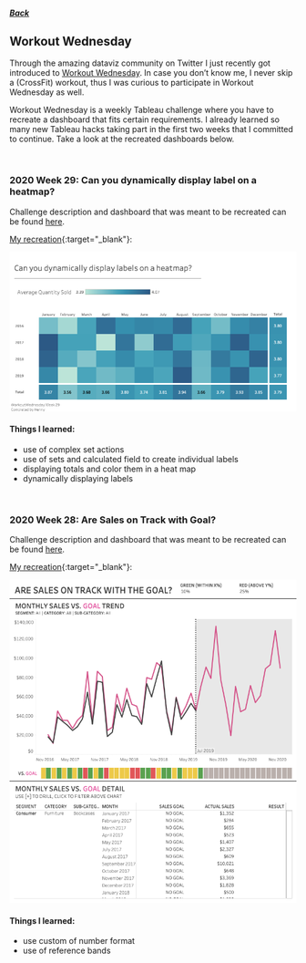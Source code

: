 ##### [Back](index#projects)
## Workout Wednesday
Through the amazing dataviz community on Twitter I just recently got introduced to [Workout Wednesday](http://www.workout-wednesday.com). In case you don’t know me, I never skip a (CrossFit) workout, thus I was curious to participate in Workout Wednesday as well. 

Workout Wednesday is a weekly Tableau challenge where you have to recreate a dashboard that fits certain requirements. I already learned so many new Tableau hacks taking part in the first two weeks that I committed to continue. Take a look at the recreated dashboards below.

<br>

### 2020 Week 29: Can you dynamically display label on a heatmap?

Challenge description and dashboard that was meant to be recreated can be found [here](http://www.workout-wednesday.com/2020w29/).

[My recreation](https://public.tableau.com/profile/henny7470#!/vizhome/WOW_w29_Dynamically-display-heat-map-labels/Canyoudynamicallydisplaylabelsonaheatmap){:target="_blank"}:

<a href="https://public.tableau.com/profile/henny7470#!/vizhome/WOW_w29_Dynamically-display-heat-map-labels/Canyoudynamicallydisplaylabelsonaheatmap" target="blank">
  <img src="images/workoutwednesday/WOW_w29_Dynamically-display-heat-map-labels.png">
</a>

#### Things I learned:
- use of complex set actions
- use of sets and calculated field to create individual labels
- displaying totals and color them in a heat map
- dynamically displaying labels

<br>

### 2020 Week 28: Are Sales on Track with Goal?

Challenge description and dashboard that was meant to be recreated can be found [here](http://www.workout-wednesday.com/2020w28/).

[My recreation](https://public.tableau.com/profile/henny7470#!/vizhome/WOW_w28_Are-sales-on-track-with-the-goal/ARESALESONTRACKWITHTHEGOAL){:target="_blank"}:

<a href="https://public.tableau.com/profile/henny7470#!/vizhome/WOW_w28_Are-sales-on-track-with-the-goal/ARESALESONTRACKWITHTHEGOAL" target="blank">
  <img src="images/workoutwednesday/WOW_w28_Are-sales-on-track-with-the-goal.png">
</a>

#### Things I learned:
- use custom of number format
- use of reference bands
